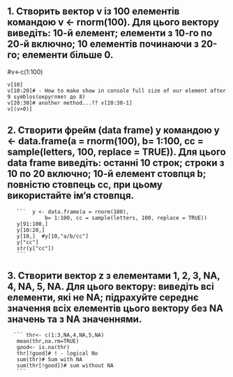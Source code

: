 ## 1. Створить вектор v із 100 елементів командою v <- rnorm(100). Для цього вектору виведіть: 10-й елемент; елементи з 10-го по 20-й включно; 10 елементів починаючи з 20-го; елементи більше 0.
#v<-c(1:100)
```v<- rnorm(100)
v[10]
v[10:20]# - How to make show in console full size of our element after 9 symblos(округляет до 8)
v[20:30]# another method...?? v[20:30-1]
v[(v>0)]
```
## 2. Створити фрейм (data frame) y командою y <- data.frame(a = rnorm(100), b= 1:100, cc = sample(letters, 100, replace = TRUE)). Для цього data frame виведіть: останні 10 строк; строки з 10 по 20 включно; 10-й елемент стовпця b; повністю стовпець cc, при цьому використайте ім’я стовпця.
 
       ```  y <- data.frame(a = rnorm(100), 
                b= 1:100, cc = sample(letters, 100, replace = TRUE))
       y[91:100,]
       y[10:20,]
       y[10,]  #y[10,"a/b/cc"]
       y["cc"]
       str(y["cc"])
       ```
## 3. Створити вектор z з елементами 1, 2, 3, NA, 4, NA, 5, NA. Для цього вектору: виведіть всі елементи, які не NA; підрахуйте середнє значення всіх елементів цього вектору без NA значень та з NA значеннями.
       
      ``` thr<- c(1:3,NA,4,NA,5,NA)
       mean(thr,na.rm=TRUE)
       good<- is.na(thr)
       thr[!good]# ! - logical No
       sum(thr)# Sum with NA
       sum(thr[!good])# sum without NA  
       ```

